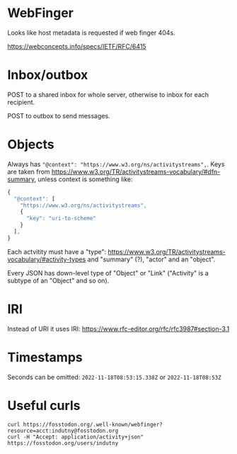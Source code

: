 # WebFinger

Looks like host metadata is requested if web finger 404s.

https://webconcepts.info/specs/IETF/RFC/6415

# Inbox/outbox

POST to a shared inbox for whole server, otherwise to inbox for each recipient.

POST to outbox to send messages.

# Objects

Always has `"@context": "https://www.w3.org/ns/activitystreams",`. Keys are
taken from https://www.w3.org/TR/activitystreams-vocabulary/#dfn-summary, unless
context is something like:

```js
{
  "@context": [
    "https://www.w3.org/ns/activitystreams",
    {
      "key": "uri-to-scheme"
    }
  ],
}
```

Each actvitity must have a "type": https://www.w3.org/TR/activitystreams-vocabulary/#activity-types
and "summary" (?), "actor" and an "object".

Every JSON has down-level type of "Object" or "Link" ("Activity" is a subtype
of an "Object" and so on).

# IRI

Instead of URI it uses IRI: https://www.rfc-editor.org/rfc/rfc3987#section-3.1

# Timestamps

Seconds can be omitted: `2022-11-18T08:53:15.338Z` or `2022-11-18T08:53Z`

# Useful curls

```
curl https://fosstodon.org/.well-known/webfinger?resource=acct:indutny@fosstodon.org
curl -H "Accept: application/activity+json" https://fosstodon.org/users/indutny
```
